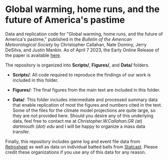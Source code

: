 # Global warming, home runs, and the future of America's pastime

Data and replication code for "Global warming, home runs, and the future of America's pastime," published in the _Bulletin of the American Meteorological Society_ by Christopher Callahan, Nate Dominy, Jerry DeSilva, and Justin Mankin. As of April 7 2023, the Early Online Release of the paper is available [here](https://journals.ametsoc.org/view/journals/bams/aop/BAMS-D-22-0235.1/BAMS-D-22-0235.1.xml).

The repository is organized into **Scripts/**, **Figures/**, and **Data/** folders.

- **Scripts/**: All code required to reproduce the findings of our work is included in this folder. 

- **Figures/**: The final figures from the main text are included in this folder.

- **Data/**: This folder includes intermediate and processed summary data that enable replication of most the figures and numbers cited in the text. Some of the files for the climate model projections are quite large, so they are not provided here. Should you desire any of this underlying data, feel free to contact me at _Christopher.W.Callahan.GR (at) dartmouth (dot) edu_ and I will be happy to organize a mass data transfer.


Finally, this repository includes game log and event file data from [Retrosheet](https://www.retrosheet.org/) as well as data on individual batted balls from [Statcast](https://baseballsavant.mlb.com/csv-docs). Please credit these organizations if you use any of this data for any reason. 
